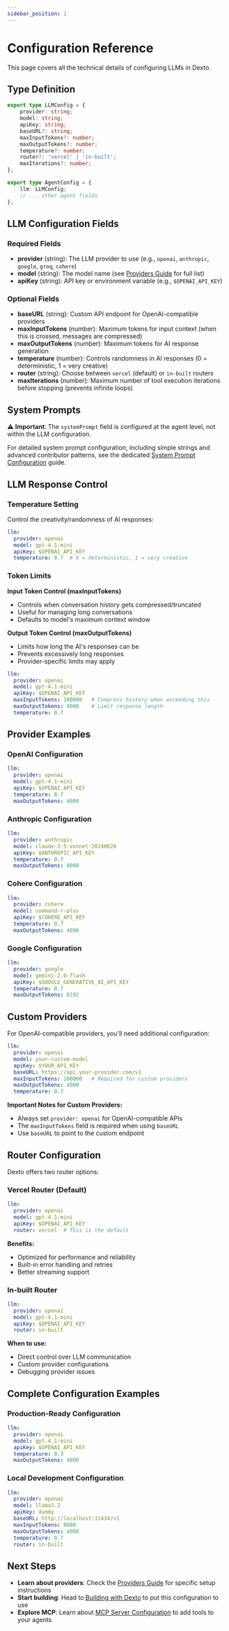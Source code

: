 ```yaml
---
sidebar_position: 1
---
```


# Configuration Reference

This page covers all the technical details of configuring LLMs in Dexto.

## Type Definition

```typescript
export type LLMConfig = {
    provider: string;
    model: string;
    apiKey: string;
    baseURL?: string;
    maxInputTokens?: number;
    maxOutputTokens?: number;
    temperature?: number;
    router?: 'vercel' | 'in-built';
    maxIterations?: number;
};

export type AgentConfig = {
    llm: LLMConfig;
    // ... other agent fields
};
```

## LLM Configuration Fields

### Required Fields

- **provider** (string): The LLM provider to use (e.g., `openai`, `anthropic`, `google`, `groq`, `cohere`)
- **model** (string): The model name (see [Providers Guide](./providers) for full list)
- **apiKey** (string): API key or environment variable (e.g., `$OPENAI_API_KEY`)

### Optional Fields

- **baseURL** (string): Custom API endpoint for OpenAI-compatible providers
- **maxInputTokens** (number): Maximum tokens for input context (when this is crossed, messages are compressed)
- **maxOutputTokens** (number): Maximum tokens for AI response generation
- **temperature** (number): Controls randomness in AI responses (0 = deterministic, 1 = very creative)
- **router** (string): Choose between `vercel` (default) or `in-built` routers
- **maxIterations** (number): Maximum number of tool execution iterations before stopping (prevents infinite loops)

## System Prompts

⚠️ **Important**: The `systemPrompt` field is configured at the agent level, not within the LLM configuration.

For detailed system prompt configuration, including simple strings and advanced contributor patterns, see the dedicated [System Prompt Configuration](../systemPrompt) guide.

## LLM Response Control

### Temperature Setting
Control the creativity/randomness of AI responses:

```yaml
llm:
  provider: openai
  model: gpt-4.1-mini
  apiKey: $OPENAI_API_KEY
  temperature: 0.7  # 0 = deterministic, 1 = very creative
```

### Token Limits

**Input Token Control (maxInputTokens)**
- Controls when conversation history gets compressed/truncated
- Useful for managing long conversations
- Defaults to model's maximum context window

**Output Token Control (maxOutputTokens)**
- Limits how long the AI's responses can be
- Prevents excessively long responses
- Provider-specific limits may apply

```yaml
llm:
  provider: openai
  model: gpt-4.1-mini
  apiKey: $OPENAI_API_KEY
  maxInputTokens: 100000   # Compress history when exceeding this
  maxOutputTokens: 4000    # Limit response length
  temperature: 0.7
```

## Provider Examples

### OpenAI Configuration
```yaml
llm:
  provider: openai
  model: gpt-4.1-mini
  apiKey: $OPENAI_API_KEY
  temperature: 0.7
  maxOutputTokens: 4000
```

### Anthropic Configuration
```yaml
llm:
  provider: anthropic
  model: claude-3-5-sonnet-20240620
  apiKey: $ANTHROPIC_API_KEY
  temperature: 0.7
  maxOutputTokens: 8000
```

### Cohere Configuration
```yaml
llm:
  provider: cohere
  model: command-r-plus
  apiKey: $COHERE_API_KEY
  temperature: 0.7
  maxOutputTokens: 4096
```

### Google Configuration
```yaml
llm:
  provider: google
  model: gemini-2.0-flash
  apiKey: $GOOGLE_GENERATIVE_AI_API_KEY
  temperature: 0.7
  maxOutputTokens: 8192
```

## Custom Providers

For OpenAI-compatible providers, you'll need additional configuration:

```yaml
llm:
  provider: openai
  model: your-custom-model
  apiKey: $YOUR_API_KEY
  baseURL: https://api.your-provider.com/v1
  maxInputTokens: 100000   # Required for custom providers
  maxOutputTokens: 4000
  temperature: 0.7
```

**Important Notes for Custom Providers:**
- Always set `provider: openai` for OpenAI-compatible APIs
- The `maxInputTokens` field is required when using `baseURL`
- Use `baseURL` to point to the custom endpoint

## Router Configuration

Dexto offers two router options:

### Vercel Router (Default)
```yaml
llm:
  provider: openai
  model: gpt-4.1-mini
  apiKey: $OPENAI_API_KEY
  router: vercel  # This is the default
```

**Benefits:**
- Optimized for performance and reliability
- Built-in error handling and retries
- Better streaming support

### In-built Router
```yaml
llm:
  provider: openai
  model: gpt-4.1-mini
  apiKey: $OPENAI_API_KEY
  router: in-built
```

**When to use:**
- Direct control over LLM communication
- Custom provider configurations
- Debugging provider issues

## Complete Configuration Examples

### Production-Ready Configuration
```yaml
llm:
  provider: openai
  model: gpt-4.1-mini
  apiKey: $OPENAI_API_KEY
  temperature: 0.3
  maxOutputTokens: 4000
```

### Local Development Configuration
```yaml
llm:
  provider: openai
  model: llama3.2
  apiKey: dummy
  baseURL: http://localhost:11434/v1
  maxInputTokens: 8000
  maxOutputTokens: 4000
  temperature: 0.7
  router: in-built
```

## Next Steps

- **Learn about providers**: Check the [Providers Guide](./providers) for specific setup instructions
- **Start building**: Head to [Building with Dexto](../../../tutorials/index.md) to put this configuration to use
- **Explore MCP**: Learn about [MCP Server Configuration](../../../mcp/connecting-servers) to add tools to your agents